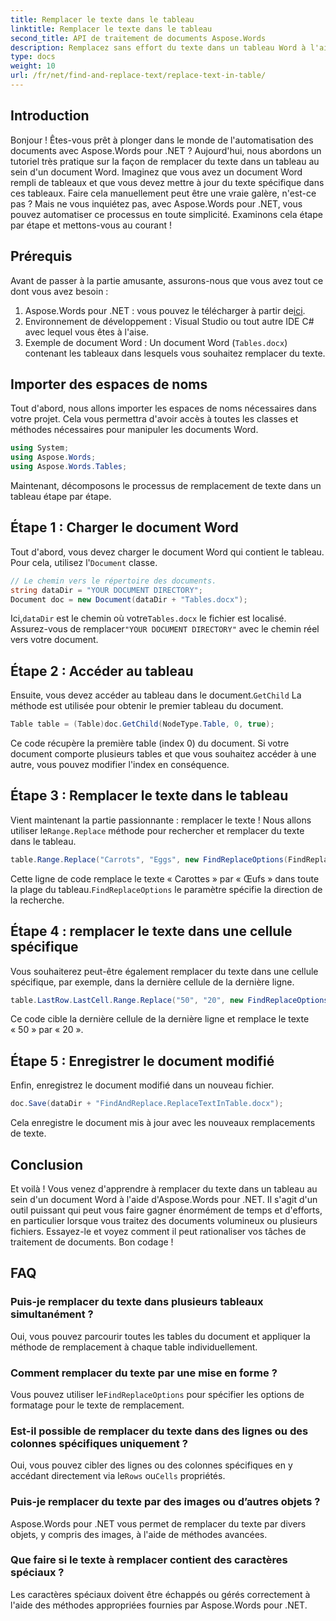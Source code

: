 ```yaml
---
title: Remplacer le texte dans le tableau
linktitle: Remplacer le texte dans le tableau
second_title: API de traitement de documents Aspose.Words
description: Remplacez sans effort du texte dans un tableau Word à l'aide d'Aspose.Words pour .NET avec ce guide détaillé étape par étape.
type: docs
weight: 10
url: /fr/net/find-and-replace-text/replace-text-in-table/
---
```

## Introduction

Bonjour ! Êtes-vous prêt à plonger dans le monde de l'automatisation des documents avec Aspose.Words pour .NET ? Aujourd'hui, nous abordons un tutoriel très pratique sur la façon de remplacer du texte dans un tableau au sein d'un document Word. Imaginez que vous avez un document Word rempli de tableaux et que vous devez mettre à jour du texte spécifique dans ces tableaux. Faire cela manuellement peut être une vraie galère, n'est-ce pas ? Mais ne vous inquiétez pas, avec Aspose.Words pour .NET, vous pouvez automatiser ce processus en toute simplicité. Examinons cela étape par étape et mettons-vous au courant !

## Prérequis

Avant de passer à la partie amusante, assurons-nous que vous avez tout ce dont vous avez besoin :

1.  Aspose.Words pour .NET : vous pouvez le télécharger à partir de[ici](https://releases.aspose.com/words/net/).
2. Environnement de développement : Visual Studio ou tout autre IDE C# avec lequel vous êtes à l'aise.
3. Exemple de document Word : Un document Word (`Tables.docx`) contenant les tableaux dans lesquels vous souhaitez remplacer du texte.

## Importer des espaces de noms

Tout d'abord, nous allons importer les espaces de noms nécessaires dans votre projet. Cela vous permettra d'avoir accès à toutes les classes et méthodes nécessaires pour manipuler les documents Word.

```csharp
using System;
using Aspose.Words;
using Aspose.Words.Tables;
```

Maintenant, décomposons le processus de remplacement de texte dans un tableau étape par étape.

## Étape 1 : Charger le document Word

 Tout d'abord, vous devez charger le document Word qui contient le tableau. Pour cela, utilisez l'`Document` classe.

```csharp
// Le chemin vers le répertoire des documents.
string dataDir = "YOUR DOCUMENT DIRECTORY";
Document doc = new Document(dataDir + "Tables.docx");
```

 Ici,`dataDir` est le chemin où votre`Tables.docx` le fichier est localisé. Assurez-vous de remplacer`"YOUR DOCUMENT DIRECTORY"` avec le chemin réel vers votre document.

## Étape 2 : Accéder au tableau

 Ensuite, vous devez accéder au tableau dans le document.`GetChild` La méthode est utilisée pour obtenir le premier tableau du document.

```csharp
Table table = (Table)doc.GetChild(NodeType.Table, 0, true);
```

Ce code récupère la première table (index 0) du document. Si votre document comporte plusieurs tables et que vous souhaitez accéder à une autre, vous pouvez modifier l'index en conséquence.

## Étape 3 : Remplacer le texte dans le tableau

 Vient maintenant la partie passionnante : remplacer le texte ! Nous allons utiliser le`Range.Replace` méthode pour rechercher et remplacer du texte dans le tableau.

```csharp
table.Range.Replace("Carrots", "Eggs", new FindReplaceOptions(FindReplaceDirection.Forward));
```

 Cette ligne de code remplace le texte « Carottes » par « Œufs » dans toute la plage du tableau.`FindReplaceOptions` le paramètre spécifie la direction de la recherche.

## Étape 4 : remplacer le texte dans une cellule spécifique

Vous souhaiterez peut-être également remplacer du texte dans une cellule spécifique, par exemple, dans la dernière cellule de la dernière ligne.

```csharp
table.LastRow.LastCell.Range.Replace("50", "20", new FindReplaceOptions(FindReplaceDirection.Forward));
```

Ce code cible la dernière cellule de la dernière ligne et remplace le texte « 50 » par « 20 ».

## Étape 5 : Enregistrer le document modifié

Enfin, enregistrez le document modifié dans un nouveau fichier.

```csharp
doc.Save(dataDir + "FindAndReplace.ReplaceTextInTable.docx");
```

Cela enregistre le document mis à jour avec les nouveaux remplacements de texte.

## Conclusion

Et voilà ! Vous venez d'apprendre à remplacer du texte dans un tableau au sein d'un document Word à l'aide d'Aspose.Words pour .NET. Il s'agit d'un outil puissant qui peut vous faire gagner énormément de temps et d'efforts, en particulier lorsque vous traitez des documents volumineux ou plusieurs fichiers. Essayez-le et voyez comment il peut rationaliser vos tâches de traitement de documents. Bon codage !

## FAQ

### Puis-je remplacer du texte dans plusieurs tableaux simultanément ?
Oui, vous pouvez parcourir toutes les tables du document et appliquer la méthode de remplacement à chaque table individuellement.

### Comment remplacer du texte par une mise en forme ?
 Vous pouvez utiliser le`FindReplaceOptions` pour spécifier les options de formatage pour le texte de remplacement.

### Est-il possible de remplacer du texte dans des lignes ou des colonnes spécifiques uniquement ?
 Oui, vous pouvez cibler des lignes ou des colonnes spécifiques en y accédant directement via le`Rows` ou`Cells` propriétés.

### Puis-je remplacer du texte par des images ou d’autres objets ?
Aspose.Words pour .NET vous permet de remplacer du texte par divers objets, y compris des images, à l'aide de méthodes avancées.

### Que faire si le texte à remplacer contient des caractères spéciaux ?
Les caractères spéciaux doivent être échappés ou gérés correctement à l'aide des méthodes appropriées fournies par Aspose.Words pour .NET.